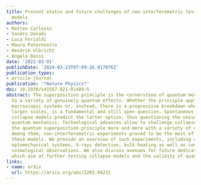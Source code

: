 ```yaml
---
title: Present status and future challenges of non-interferometric tests of collapse
  models
authors:
- Matteo Carlesso
- Sandro Donadi
- Luca Ferialdi
- Mauro Paternostro
- Hendrik Ulbricht
- Angelo Bassi
date: '2022-03-01'
publishDate: '2024-03-23T07:09:26.017076Z'
publication_types:
- article-journal
publication: '*Nature Physics*'
doi: 10.1038/s41567-021-01489-5
abstract: The superposition principle is the cornerstone of quantum mechanics, leading
  to a variety of genuinely quantum effects. Whether the principle applies also to
  macroscopic systems or, instead, there is a progressive breakdown when moving to
  larger scales, is a fundamental and still open question. Spontaneous wavefunction
  collapse models predict the latter option, thus questioning the universality of
  quantum mechanics. Technological advances allow to challenge collapse models and
  the quantum superposition principle more and more with a variety of different experiments.
  Among them, non-interferometric experiments proved to be the most effective in testing
  these models. We provide an overview of such experiments, including cold atoms,
  optomechanical systems, X-rays detection, bulk heating as well as comparisons with
  cosmological observations. We also discuss avenues for future dedicated experiments,
  which aim at further testing collapse models and the validity of quantum mechanics.
links:
- name: arXiv
  url: https://arxiv.org/abs/2203.04231
---
```

